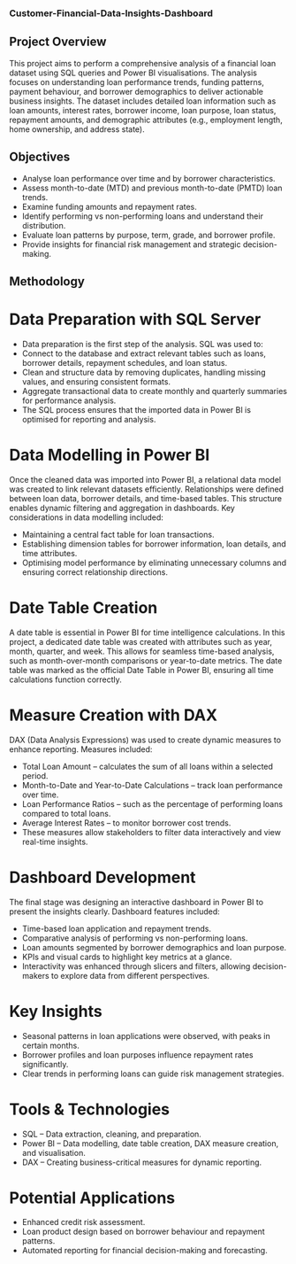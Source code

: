 ### Customer-Financial-Data-Insights-Dashboard

## Project Overview
  This project aims to perform a comprehensive analysis of a financial loan dataset using SQL queries and Power BI visualisations. The analysis focuses on understanding loan performance trends, funding patterns, payment behaviour, and borrower demographics to deliver actionable business insights.
The dataset includes detailed loan information such as loan amounts, interest rates, borrower income, loan purpose, loan status, repayment amounts, and demographic attributes (e.g., employment length, home ownership, and address state).

## Objectives
 - Analyse loan performance over time and by borrower characteristics.
 - Assess month-to-date (MTD) and previous month-to-date (PMTD) loan trends.
 - Examine funding amounts and repayment rates.
 - Identify performing vs non-performing loans and understand their distribution.
 - Evaluate loan patterns by purpose, term, grade, and borrower profile.
 - Provide insights for financial risk management and strategic decision-making.

## Methodology
# Data Preparation with SQL Server
 - Data preparation is the first step of the analysis. SQL was used to:
 - Connect to the database and extract relevant tables such as loans, borrower details, repayment schedules, and loan status.
 - Clean and structure data by removing duplicates, handling missing values, and ensuring consistent formats.
 - Aggregate transactional data to create monthly and quarterly summaries for performance analysis.
 - The SQL process ensures that the imported data in Power BI is optimised for reporting and analysis.
   
# Data Modelling in Power BI
Once the cleaned data was imported into Power BI, a relational data model was created to link relevant datasets efficiently. Relationships were defined between loan data, borrower details, and time-based tables. This structure enables dynamic filtering and aggregation in dashboards.
Key considerations in data modelling included:
 - Maintaining a central fact table for loan transactions.
 - Establishing dimension tables for borrower information, loan details, and time attributes.
 - Optimising model performance by eliminating unnecessary columns and ensuring correct relationship directions.
   
# Date Table Creation
A date table is essential in Power BI for time intelligence calculations. In this project, a dedicated date table was created with attributes such as year, month, quarter, and week. This allows for seamless time-based analysis, such as month-over-month comparisons or year-to-date metrics.
The date table was marked as the official Date Table in Power BI, ensuring all time calculations function correctly.

# Measure Creation with DAX
DAX (Data Analysis Expressions) was used to create dynamic measures to enhance reporting. Measures included:
 - Total Loan Amount – calculates the sum of all loans within a selected period.
 - Month-to-Date and Year-to-Date Calculations – track loan performance over time.
 - Loan Performance Ratios – such as the percentage of performing loans compared to total loans.
 - Average Interest Rates – to monitor borrower cost trends.
 - These measures allow stakeholders to filter data interactively and view real-time insights.

# Dashboard Development
The final stage was designing an interactive dashboard in Power BI to present the insights clearly. Dashboard features included:
 - Time-based loan application and repayment trends.
 - Comparative analysis of performing vs non-performing loans.
 - Loan amounts segmented by borrower demographics and loan purpose.
 - KPIs and visual cards to highlight key metrics at a glance.
 - Interactivity was enhanced through slicers and filters, allowing decision-makers to explore data from different perspectives.

# Key Insights
 - Seasonal patterns in loan applications were observed, with peaks in certain months.
 - Borrower profiles and loan purposes influence repayment rates significantly.
 - Clear trends in performing loans can guide risk management strategies.
   
# Tools & Technologies
- SQL – Data extraction, cleaning, and preparation.
- Power BI – Data modelling, date table creation, DAX measure creation, and visualisation.
- DAX – Creating business-critical measures for dynamic reporting.

# Potential Applications
 - Enhanced credit risk assessment.
 - Loan product design based on borrower behaviour and repayment patterns.
 - Automated reporting for financial decision-making and forecasting.
